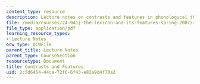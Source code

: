 ```yaml
---
content_type: resource
description: Lecture notes on contrasts and features in phonological theory.
file: /media/courses/24-941j-the-lexicon-and-its-features-spring-2007/2c5d645444ca72f66f43e82a9d4f70a2_lec7ef_contrast.pdf
file_type: application/pdf
learning_resource_types:
- Lecture Notes
ocw_type: OCWFile
parent_title: Lecture Notes
parent_type: CourseSection
resourcetype: Document
title: Contrasts and Features
uid: 2c5d6454-44ca-72f6-6f43-e82a9d4f70a2
---
```

